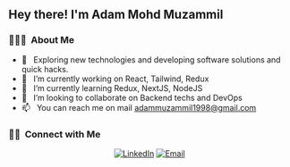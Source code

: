 <!--
**Adammuzammil/Adammuzammil** is a ✨ _special_ ✨ repository because its `README.md` (this file) appears on your GitHub profile.

Here are some ideas to get you started:

- 🔭 I’m currently working on ...
- 🌱 I’m currently learning ...
- 👯 I’m looking to collaborate on ...
- 🤔 I’m looking for help with ...
- 💬 Ask me about ...
- 📫 How to reach me: ...
- 😄 Pronouns: ...
- ⚡ Fun fact: ...
-->

<h2> Hey there! I'm Adam Mohd Muzammil</h2>

<h3> 👨🏻‍💻 &nbsp;About Me </h3>

- 🤔 &nbsp; Exploring new technologies and developing software solutions and quick hacks.
- 🔭 &nbsp; I’m currently working on React, Tailwind, Redux
- 🌱 &nbsp; I’m currently learning Redux, NextJS, NodeJS
- 👯 &nbsp; I’m looking to collaborate on Backend techs and DevOps
- 📫 &nbsp; You can reach me on mail adammuzammil1998@gmail.com

<h3> 🤝🏻 &nbsp;Connect with Me </h3>

<p align="center">
<a href="https://www.linkedin.com/in/zammil24/" target="_blank"><img alt="LinkedIn" src="https://img.shields.io/badge/LinkedIn-Adam%20Mohammed%20Muzammil-blue?style=flat-square&logo=linkedin"></a>
<a href="mailto:adammuzammil1998@gmail.com"><img alt="Email" src="https://img.shields.io/badge/Email-adammuzammil1998@gmail.com-blue?style=flat-square&logo=gmail"></a>
</p>
